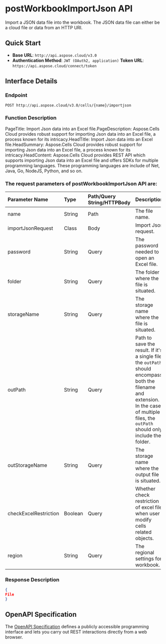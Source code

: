 # **postWorkbookImportJson API**

Import a JSON data file into the workbook. The JSON data file can either be a cloud file or data from an HTTP URI. 

## **Quick Start**

- **Base URL**: `http://api.aspose.cloud/v3.0`
- **Authentication Method**: `JWT (OAuth2, application)`  **Token URL**: `https://api.aspose.cloud/connect/token`
## **Interface Details**

### **Endpoint** 

```
POST http://api.aspose.cloud/v3.0/cells/{name}/importjson
```

### **Function Description**
PageTitle: Import Json data into an Excel file.PageDescription: Aspose.Cells Cloud provides robust support for importing Json data into an Excel file, a process known for its intricacy.HeadTitle: Import Json data into an Excel file.HeadSummary: Aspose.Cells Cloud provides robust support for importing Json data into an Excel file, a process known for its intricacy.HeadContent: Aspose.Cells Cloud provides REST API which supports importing Json data into an Excel file and offers SDKs for multiple programming languages. These programming languages are include of Net, Java, Go, NodeJS, Python, and so on.

### The request parameters of **postWorkbookImportJson** API are: 

| Parameter Name | Type | Path/Query String/HTTPBody | Description | 
| :- | :- | :- |:- | 
|name|String|Path|The file name.|
|importJsonRequest|Class|Body|Import Json request.|
|password|String|Query|The password needed to open an Excel file.|
|folder|String|Query|The folder where the file is situated.|
|storageName|String|Query|The storage name where the file is situated.|
|outPath|String|Query|Path to save the result. If it's a single file, the `outPath` should encompass both the filename and extension. In the case of multiple files, the `outPath` should only include the folder.|
|outStorageName|String|Query|The storage name where the output file is situated.|
|checkExcelRestriction|Boolean|Query|Whether check restriction of excel file when user modify cells related objects.|
|region|String|Query|The regional settings for workbook.|


### **Response Description**
```json
{
File
}
```

## OpenAPI Specification

The [OpenAPI Specification](https://reference.aspose.cloud/cells/#/DataProcessingController/PostWorkbookImportJson) defines a publicly accessible programming interface and lets you carry out REST interactions directly from a web browser.

